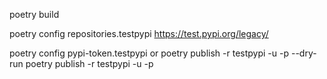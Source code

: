 poetry build

poetry config repositories.testpypi https://test.pypi.org/legacy/

poetry config pypi-token.testpypi <token>
or
poetry publish -r testpypi -u <username> -p <password> --dry-run
poetry publish -r testpypi -u <username> -p <password>

